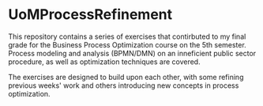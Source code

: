 
# UoMProcessRefinement

This repository contains a series of exercises that contirbuted to my final grade for the Business Process Optimization course on the 5th semester. Process modeling and analysis (BPMN/DMN) on an inneficient public sector procedure, as well as optimization techniques are covered.

The exercises are designed to build upon each other, with some refining previous weeks' work and others introducing new concepts in process optimization.
